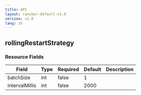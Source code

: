 ```yaml
---
title: API
layout: rancher-default-v1.0
version: v1.0
lang: zh
---
```


## rollingRestartStrategy





### Resource Fields

Field | Type | Required | Default | Description
---|---|---|---|---
batchSize | int | false | 1 | 
intervalMillis | int | false | 2000 | 

